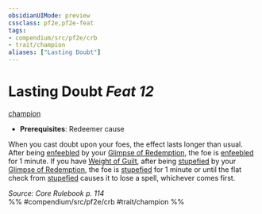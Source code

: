 ```yaml
---
obsidianUIMode: preview
cssclass: pf2e,pf2e-feat
tags:
- compendium/src/pf2e/crb
- trait/champion
aliases: ["Lasting Doubt"]
---
```

# Lasting Doubt  *Feat 12*  
[champion](../../Rules/traits/champion.md)  

- **Prerequisites**: Redeemer cause

When you cast doubt upon your foes, the effect lasts longer than usual. After being [enfeebled](../../Rules/conditions.md#Enfeebled) by your [Glimpse of Redemption](../../Rules/actions/glimpse-of-redemption.md), the foe is [enfeebled](../../Rules/conditions.md#Enfeebled) for 1 minute. If you have [Weight of Guilt](weight-of-guilt.md), after being [stupefied](../../Rules/conditions.md#Stupefied) by your [Glimpse of Redemption](../../Rules/actions/glimpse-of-redemption.md), the foe is [stupefied](../../Rules/conditions.md#Stupefied) for 1 minute or until the flat check from [stupefied](../../Rules/conditions.md#Stupefied) causes it to lose a spell, whichever comes first.

*Source: Core Rulebook p. 114*  
%% #compendium/src/pf2e/crb #trait/champion %%